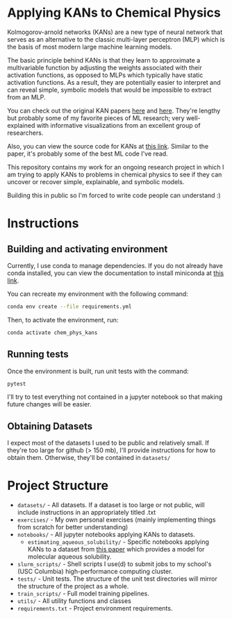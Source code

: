 # Applying KANs to Chemical Physics

Kolmogorov-arnold networks (KANs) are a new type of neural network that serves as an alternative to the classic multi-layer perceptron (MLP) which is the basis of most modern large machine learning models.

The basic principle behind KANs is that they learn to approximate a multivariable function by adjusting the weights associated with their activation functions, as opposed to MLPs which typically have static activation functions. As a result, they are potentially easier to interpret and can reveal simple, symbolic models that would be impossible to extract from an MLP.

You can check out the original KAN papers [here](https://arxiv.org/pdf/2404.19756) and [here](https://arxiv.org/pdf/2408.10205). They're lengthy but probably some of my favorite pieces of ML research; very well-explained with informative visualizations from an excellent group of researchers. 

Also, you can view the source code for KANs at [this link](https://github.com/KindXiaoming/pykan). Similar to the paper, it's probably some of the best ML code I've read.

This repository contains my work for an ongoing research project in which I am trying to apply KANs to problems in chemical physics to see if they can uncover or recover simple, explainable, and symbolic models.

Building this in public so I'm forced to write code people can understand \:)

# Instructions

## Building and activating environment

Currently, I use conda to manage dependencies. If you do not already have conda installed, you can view the documentation to install miniconda at [this link](https://docs.anaconda.com/miniconda/).

You can recreate my environment with the following command: 
```bash
conda env create --file requirements.yml
```

Then, to activate the environment, run:

```bash
conda activate chem_phys_kans
```

## Running tests
Once the environment is built, run unit tests with the command:

```bash
pytest
```

I'll try to test everything not contained in a jupyter notebook so that making future changes will be easier.

## Obtaining Datasets

I expect most of the datasets I used to be public and relatively small. If they're too large for github (> 150 mb), I'll provide instructions for how to obtain them. Otherwise, they'll be contained in `datasets/`

# Project Structure

- `datasets/` - All datasets. If a dataset is too large or not public, will include instructions in an appropriately titled .txt
- `exercises/` - My own personal exercises (mainly implementing things from scratch for better understanding)
- `notebooks/` - All jupyter notebooks applying KANs to datasets.
  - `estimating_aqueous_solubility/` - Specific notebooks applying KANs to a dataset from [this paper](https://pubs-acs-org.pallas2.tcl.sc.edu/doi/10.1021/ci034243x) which provides a model for molecular aqueous solubility.
- `slurm_scripts/` - Shell scripts I use(d) to submit jobs to my school's (USC Columbia) high-performance computing cluster.
- `tests/` - Unit tests. The structure of the unit test directories will mirror the structure of the project as a whole.
- `train_scripts/` - Full model training pipelines.
- `utils/` - All utility functions and classes
- `requirements.txt` - Project environment requirements.
